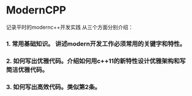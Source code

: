 # ModernCPP
记录平时的modernc++开发实践
从三个方面分别介绍：
### 1. 常用基础知识。 讲述modern开发工作必须常用的关键字和特性。
### 2. 如何写出优雅代码。介绍如何用c++11的新特性设计优雅架构和写简洁优雅代码。
### 3. 如何写出高效代码。类似第2条。
